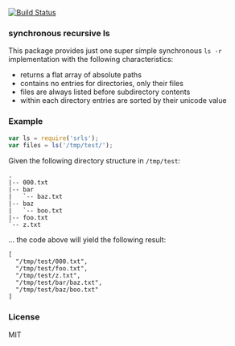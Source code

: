 [![Build Status](https://travis-ci.org/fgnass/srls.svg?branch=master)](https://travis-ci.org/fgnass/srls)

### synchronous recursive ls

This package provides just one super simple synchronous `ls -r` implementation
with the following characteristics:

* returns a flat array of absolute paths
* contains no entries for directories, only their files
* files are always listed before subdirectory contents
* within each directory entries are sorted by their unicode value

### Example

```js
var ls = require('srls');
var files = ls('/tmp/test/');
```

Given the following directory structure in `/tmp/test`:
```
.
|-- 000.txt
|-- bar
|   `-- baz.txt
|-- baz
|   `-- boo.txt
|-- foo.txt
`-- z.txt
```

… the code above will yield the following result:
```
[
  "/tmp/test/000.txt",
  "/tmp/test/foo.txt",
  "/tmp/test/z.txt",
  "/tmp/test/bar/baz.txt",
  "/tmp/test/baz/boo.txt"
]
```

### License
MIT
